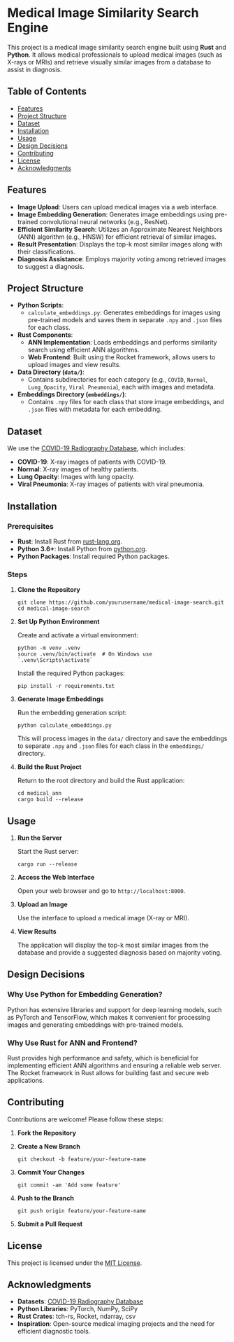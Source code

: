 # Medical Image Similarity Search Engine

This project is a medical image similarity search engine built using **Rust** and **Python**. It allows medical professionals to upload medical images (such as X-rays or MRIs) and retrieve visually similar images from a database to assist in diagnosis.

## Table of Contents

- [Features](#features)
- [Project Structure](#project-structure)
- [Dataset](#dataset)
- [Installation](#installation)
- [Usage](#usage)
- [Design Decisions](#design-decisions)
- [Contributing](#contributing)
- [License](#license)
- [Acknowledgments](#acknowledgments)

## Features

- **Image Upload**: Users can upload medical images via a web interface.
- **Image Embedding Generation**: Generates image embeddings using pre-trained convolutional neural networks (e.g., ResNet).
- **Efficient Similarity Search**: Utilizes an Approximate Nearest Neighbors (ANN) algorithm (e.g., HNSW) for efficient retrieval of similar images.
- **Result Presentation**: Displays the top-k most similar images along with their classifications.
- **Diagnosis Assistance**: Employs majority voting among retrieved images to suggest a diagnosis.

## Project Structure

- **Python Scripts**:
  - `calculate_embeddings.py`: Generates embeddings for images using pre-trained models and saves them in separate `.npy` and `.json` files for each class.
- **Rust Components**:
  - **ANN Implementation**: Loads embeddings and performs similarity search using efficient ANN algorithms.
  - **Web Frontend**: Built using the Rocket framework, allows users to upload images and view results.
- **Data Directory (`data/`)**:
  - Contains subdirectories for each category (e.g., `COVID`, `Normal`, `Lung_Opacity`, `Viral Pneumonia`), each with images and metadata.
- **Embeddings Directory (`embeddings/`)**:
  - Contains `.npy` files for each class that store image embeddings, and `.json` files with metadata for each embedding.

## Dataset

We use the [COVID-19 Radiography Database](https://www.kaggle.com/datasets/tawsifurrahman/covid19-radiography-database/data), which includes:

- **COVID-19**: X-ray images of patients with COVID-19.
- **Normal**: X-ray images of healthy patients.
- **Lung Opacity**: Images with lung opacity.
- **Viral Pneumonia**: X-ray images of patients with viral pneumonia.

## Installation

### Prerequisites

- **Rust**: Install Rust from [rust-lang.org](https://www.rust-lang.org/tools/install).
- **Python 3.6+**: Install Python from [python.org](https://www.python.org/downloads/).
- **Python Packages**: Install required Python packages.

### Steps

1. **Clone the Repository**

   ```
   git clone https://github.com/yourusername/medical-image-search.git
   cd medical-image-search
   ```

2. **Set Up Python Environment**

   Create and activate a virtual environment:
   
   ```
   python -m venv .venv
   source .venv/bin/activate  # On Windows use `.venv\Scripts\activate`
   ```

   Install the required Python packages:

   ```
   pip install -r requirements.txt
   ```

3. **Generate Image Embeddings**

   Run the embedding generation script:

   ```
   python calculate_embeddings.py
   ```

   This will process images in the `data/` directory and save the embeddings to separate `.npy` and `.json` files for each class in the `embeddings/` directory.

4. **Build the Rust Project**

   Return to the root directory and build the Rust application:

   ```
   cd medical_ann
   cargo build --release
   ```

## Usage

1. **Run the Server**

   Start the Rust server:

   ```
   cargo run --release
   ```

2. **Access the Web Interface**

   Open your web browser and go to `http://localhost:8000`.

3. **Upload an Image**

   Use the interface to upload a medical image (X-ray or MRI).

4. **View Results**

   The application will display the top-k most similar images from the database and provide a suggested diagnosis based on majority voting.

## Design Decisions

### Why Use Python for Embedding Generation?

Python has extensive libraries and support for deep learning models, such as PyTorch and TensorFlow, which makes it convenient for processing images and generating embeddings with pre-trained models.

### Why Use Rust for ANN and Frontend?

Rust provides high performance and safety, which is beneficial for implementing efficient ANN algorithms and ensuring a reliable web server. The Rocket framework in Rust allows for building fast and secure web applications.

## Contributing

Contributions are welcome! Please follow these steps:

1. **Fork the Repository**

2. **Create a New Branch**

   ```
   git checkout -b feature/your-feature-name
   ```

3. **Commit Your Changes**

   ```
   git commit -am 'Add some feature'
   ```

4. **Push to the Branch**

   ```
   git push origin feature/your-feature-name
   ```

5. **Submit a Pull Request**

## License

This project is licensed under the [MIT License](LICENSE).

## Acknowledgments

- **Datasets**: [COVID-19 Radiography Database](https://www.kaggle.com/datasets/tawsifurrahman/covid19-radiography-database/data)
- **Python Libraries**: PyTorch, NumPy, SciPy
- **Rust Crates**: tch-rs, Rocket, ndarray, csv
- **Inspiration**: Open-source medical imaging projects and the need for efficient diagnostic tools.